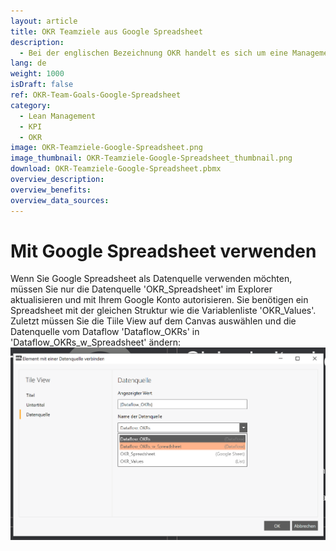 ```yaml
---
layout: article
title: OKR Teamziele aus Google Spreadsheet
description: 
  - Bei der englischen Bezeichnung OKR handelt es sich um eine Management Methode, um die Ziele eines jeden einzelnen Mitarbeiters mit denen des Unternehmens zu verbinden. Diese Vorlage bietet die Möglichkeit, bis zu 4 Objekte (Objectives) und je 3 Schlüsselresultate (Key Results) anzeigen zu lassen. Hierfür werden die jeweiligen Daten aus einer Variablenliste geladen. Sie können diese Variablenliste durch eine andere Datenquelle, wie z.B. Google Spreadsheet oder Excel ersetzen, sodass Sie die Datenquelle für Ihre Bedürfnisse anpassen können.
lang: de
weight: 1000
isDraft: false
ref: OKR-Team-Goals-Google-Spreadsheet
category:
  - Lean Management
  - KPI
  - OKR
image: OKR-Teamziele-Google-Spreadsheet.png
image_thumbnail: OKR-Teamziele-Google-Spreadsheet_thumbnail.png
download: OKR-Teamziele-Google-Spreadsheet.pbmx
overview_description:
overview_benefits:
overview_data_sources:
---
```

# Mit Google Spreadsheet verwenden

Wenn Sie Google Spreadsheet als Datenquelle verwenden möchten, müssen Sie nur die Datenquelle 'OKR_Spreadsheet' im Explorer aktualisieren und mit Ihrem Google Konto autorisieren. Sie benötigen ein Spreadsheet mit der gleichen Struktur wie die Variablenliste 'OKR_Values'. Zuletzt müssen Sie die Tiile View auf dem Canvas auswählen und die Datenquelle vom Dataflow 'Dataflow_OKRs' in 'Dataflow_OKRs_w_Spreadsheet' ändern:
![image_live](img/use-spreadsheet-de.png)
